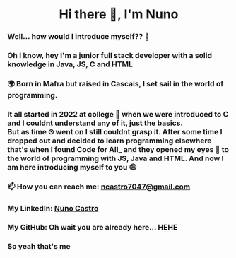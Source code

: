 <h1 align=center> Hi there 👋, I'm Nuno</h3>
<h3>Well... how would I introduce myself?? 🤔</h5>
<h3>Oh I know, hey I'm a junior full stack developer with a solid knowledge in Java, JS, C and HTML</h5>
<h3>🌍 Born in Mafra but raised in Cascais, I set sail in the world of programming.</h5>
<h3>It all started in 2022 at college 🏫 when we were introduced to C and I couldnt understand any of it, just the basics.<br> But as time ⏲ went on I still couldnt grasp it. After some time I dropped out and decided to learn programming elsewhere that's when I found Code for All_ and they opened my eyes 👀 to the world of programming with JS, Java and HTML. And now I am here introducing myself to you 😄
<h3>📫 How you can reach me: <a href=mailto:ncastro7047@gmail.com>ncastro7047@gmail.com</a></h5>
<h3>My LinkedIn: <a href=https://www.linkedin.com/in/nunocastrodeveloper/>Nuno Castro</a></h5>
<h3>My GitHub: Oh wait you are already here... HEHE</h5>
<h3>So yeah that's me</h5>
<!--
**nunocastro04/nunocastro04** is a ✨ _special_ ✨ repository because its `README.md` (this file) appears on your GitHub profile.

Here are some ideas to get you started:

- 🔭 I’m currently working on ...
- 🌱 I’m currently learning ...
- 👯 I’m looking to collaborate on ...
- 🤔 I’m looking for help with ...
- 💬 Ask me about ...
- 📫 How to reach me: ...
- 😄 Pronouns: ...
- ⚡ Fun fact: ...
-->

